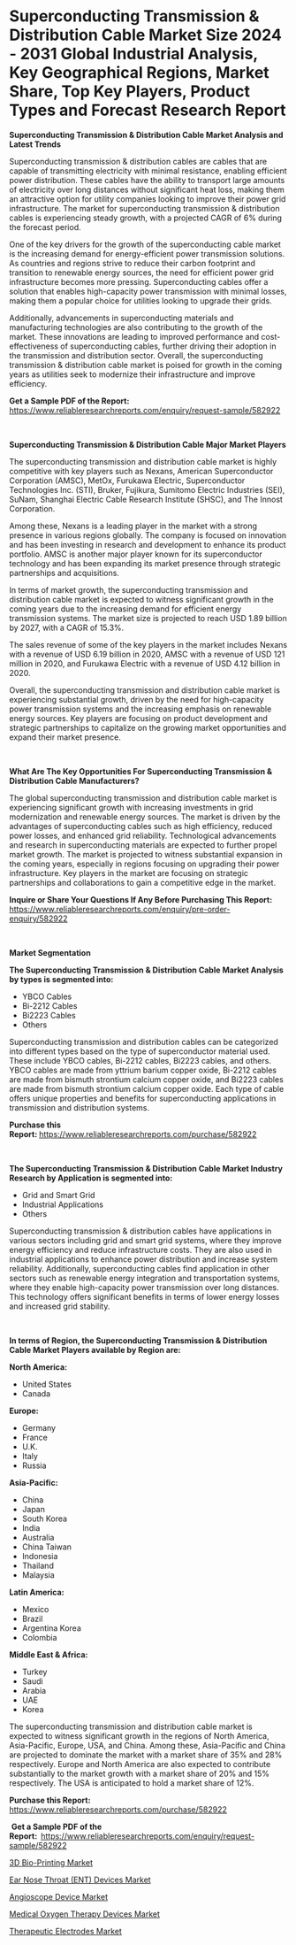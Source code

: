 <p><h1>Superconducting Transmission & Distribution Cable Market Size 2024 - 2031 Global Industrial Analysis, Key Geographical Regions, Market Share, Top Key Players, Product Types and Forecast Research Report</h1></p><p><strong>Superconducting Transmission & Distribution Cable Market Analysis and Latest Trends</strong></p>
<p><p>Superconducting transmission & distribution cables are cables that are capable of transmitting electricity with minimal resistance, enabling efficient power distribution. These cables have the ability to transport large amounts of electricity over long distances without significant heat loss, making them an attractive option for utility companies looking to improve their power grid infrastructure. The market for superconducting transmission & distribution cables is experiencing steady growth, with a projected CAGR of 6% during the forecast period.</p><p>One of the key drivers for the growth of the superconducting cable market is the increasing demand for energy-efficient power transmission solutions. As countries and regions strive to reduce their carbon footprint and transition to renewable energy sources, the need for efficient power grid infrastructure becomes more pressing. Superconducting cables offer a solution that enables high-capacity power transmission with minimal losses, making them a popular choice for utilities looking to upgrade their grids.</p><p>Additionally, advancements in superconducting materials and manufacturing technologies are also contributing to the growth of the market. These innovations are leading to improved performance and cost-effectiveness of superconducting cables, further driving their adoption in the transmission and distribution sector. Overall, the superconducting transmission & distribution cable market is poised for growth in the coming years as utilities seek to modernize their infrastructure and improve efficiency.</p></p>
<p><strong>Get a Sample PDF of the Report:&nbsp;</strong> <a href="https://www.reliableresearchreports.com/enquiry/request-sample/582922">https://www.reliableresearchreports.com/enquiry/request-sample/582922</a></p>
<p>&nbsp;</p>
<p><strong>Superconducting Transmission & Distribution Cable Major Market Players</strong></p>
<p><p>The superconducting transmission and distribution cable market is highly competitive with key players such as Nexans, American Superconductor Corporation (AMSC), MetOx, Furukawa Electric, Superconductor Technologies Inc. (STI), Bruker, Fujikura, Sumitomo Electric Industries (SEI), SuNam, Shanghai Electric Cable Research Institute (SHSC), and The Innost Corporation.</p><p>Among these, Nexans is a leading player in the market with a strong presence in various regions globally. The company is focused on innovation and has been investing in research and development to enhance its product portfolio. AMSC is another major player known for its superconductor technology and has been expanding its market presence through strategic partnerships and acquisitions.</p><p>In terms of market growth, the superconducting transmission and distribution cable market is expected to witness significant growth in the coming years due to the increasing demand for efficient energy transmission systems. The market size is projected to reach USD 1.89 billion by 2027, with a CAGR of 15.3%.</p><p>The sales revenue of some of the key players in the market includes Nexans with a revenue of USD 6.19 billion in 2020, AMSC with a revenue of USD 121 million in 2020, and Furukawa Electric with a revenue of USD 4.12 billion in 2020.</p><p>Overall, the superconducting transmission and distribution cable market is experiencing substantial growth, driven by the need for high-capacity power transmission systems and the increasing emphasis on renewable energy sources. Key players are focusing on product development and strategic partnerships to capitalize on the growing market opportunities and expand their market presence.</p></p>
<p>&nbsp;</p>
<p><strong>What Are The Key Opportunities For Superconducting Transmission & Distribution Cable Manufacturers?</strong></p>
<p><p>The global superconducting transmission and distribution cable market is experiencing significant growth with increasing investments in grid modernization and renewable energy sources. The market is driven by the advantages of superconducting cables such as high efficiency, reduced power losses, and enhanced grid reliability. Technological advancements and research in superconducting materials are expected to further propel market growth. The market is projected to witness substantial expansion in the coming years, especially in regions focusing on upgrading their power infrastructure. Key players in the market are focusing on strategic partnerships and collaborations to gain a competitive edge in the market.</p></p>
<p><strong>Inquire or Share Your Questions If Any Before Purchasing This Report:</strong> <a href="https://www.reliableresearchreports.com/enquiry/pre-order-enquiry/582922">https://www.reliableresearchreports.com/enquiry/pre-order-enquiry/582922</a></p>
<p>&nbsp;</p>
<p><strong>Market Segmentation</strong></p>
<p><strong>The Superconducting Transmission & Distribution Cable Market Analysis by types is segmented into:</strong></p>
<p><ul><li>YBCO Cables</li><li>Bi-2212 Cables</li><li>Bi2223 Cables</li><li>Others</li></ul></p>
<p><p>Superconducting transmission and distribution cables can be categorized into different types based on the type of superconductor material used. These include YBCO cables, Bi-2212 cables, Bi2223 cables, and others. YBCO cables are made from yttrium barium copper oxide, Bi-2212 cables are made from bismuth strontium calcium copper oxide, and Bi2223 cables are made from bismuth strontium calcium copper oxide. Each type of cable offers unique properties and benefits for superconducting applications in transmission and distribution systems.</p></p>
<p><strong>Purchase this Report:&nbsp;</strong><a href="https://www.reliableresearchreports.com/purchase/582922">https://www.reliableresearchreports.com/purchase/582922</a></p>
<p>&nbsp;</p>
<p><strong>The Superconducting Transmission & Distribution Cable Market Industry Research by Application is segmented into:</strong></p>
<p><ul><li>Grid and Smart Grid</li><li>Industrial Applications</li><li>Others</li></ul></p>
<p><p>Superconducting transmission & distribution cables have applications in various sectors including grid and smart grid systems, where they improve energy efficiency and reduce infrastructure costs. They are also used in industrial applications to enhance power distribution and increase system reliability. Additionally, superconducting cables find application in other sectors such as renewable energy integration and transportation systems, where they enable high-capacity power transmission over long distances. This technology offers significant benefits in terms of lower energy losses and increased grid stability.</p></p>
<p>&nbsp;</p>
<p><strong>In terms of Region, the Superconducting Transmission & Distribution Cable Market Players available by Region are:</strong></p>
<p>
    <p> <strong> North America: </strong>
        <ul>
            <li>United States</li>
            <li>Canada</li>
        </ul>
        </p> 
    <p> <strong> Europe: </strong>
        <ul>
            <li>Germany</li>
            <li>France</li>
            <li>U.K.</li>
            <li>Italy</li>
            <li>Russia</li>
        </ul>
        </p> 
    <p> <strong> Asia-Pacific: </strong>
        <ul>
            <li>China</li>
            <li>Japan</li>
            <li>South Korea</li>
            <li>India</li>
            <li>Australia</li>
            <li>China Taiwan</li>
            <li>Indonesia</li>
            <li>Thailand</li>
            <li>Malaysia</li>
        </ul>
        </p> 
    <p> <strong> Latin America: </strong>
        <ul>
            <li>Mexico</li>
            <li>Brazil</li>
            <li>Argentina Korea</li>
            <li>Colombia</li>
        </ul>
        </p> 
    <p> <strong> Middle East & Africa: </strong>
        <ul>
            <li>Turkey</li>
            <li>Saudi</li>
            <li>Arabia</li>
            <li>UAE</li>
            <li>Korea</li>
        </ul>
    </p>
    </p>
<p><p>The superconducting transmission and distribution cable market is expected to witness significant growth in the regions of North America, Asia-Pacific, Europe, USA, and China. Among these, Asia-Pacific and China are projected to dominate the market with a market share of 35% and 28% respectively. Europe and North America are also expected to contribute substantially to the market growth with a market share of 20% and 15% respectively. The USA is anticipated to hold a market share of 12%.</p></p>
<p><strong>Purchase this Report: </strong><a href="https://www.reliableresearchreports.com/purchase/582922">https://www.reliableresearchreports.com/purchase/582922</a></p>
<p>&nbsp;<strong>Get a Sample PDF of the Report:&nbsp;&nbsp;</strong><a href="https://www.reliableresearchreports.com/enquiry/request-sample/582922">https://www.reliableresearchreports.com/enquiry/request-sample/582922</a></p>
<p><strong></strong></p>
<p><p><a href="https://medium.com/@scanw41036/3d-bio-printing-market-the-key-to-successful-business-strategy-forecast-till-2031-64ad4e726356">3D Bio-Printing Market</a></p><p><a href="https://medium.com/@scanw41036/ear-nose-throat-ent-devices-market-trends-and-market-analysis-forecasted-for-period-2024-2031-b396fb1bc951">Ear Nose Throat (ENT) Devices Market</a></p><p><a href="https://medium.com/@kanew14036/angioscope-device-market-the-key-to-successful-business-strategy-forecast-till-2031-9ae31bd8447d">Angioscope Device Market</a></p><p><a href="https://medium.com/@emiliomartelli542/medical-oxygen-therapy-devices-market-trends-and-market-analysis-forecasted-for-period-2024-2031-6ce421939506">Medical Oxygen Therapy Devices Market</a></p><p><a href="https://medium.com/@kanew14036/therapeutic-electrodes-market-comprehensive-assessment-by-type-application-and-geography-0015338451aa">Therapeutic Electrodes Market</a></p></p>